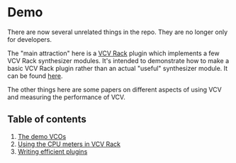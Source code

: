 # Demo

There are now several unrelated things in the repo. They are no longer only for developers.

The "main attraction" here is a [VCV Rack](https://vcvrack.com) plugin which implements a few VCV Rack synthesizer modules. It's intended to demonstrate how to make a basic VCV Rack plugin rather than an actual "useful" synthesizer module. It can be found [here](./demo-readme.md).

The other things here are some papers on different aspects of using VCV and measuring the performance of VCV.

## Table of contents

1. [The demo VCOs](./demo-readme.md)
2. [Using the CPU meters in VCV Rack](./docs/cpu-meters.md)
3. [Writing efficient plugins](./docs/efficient-plugins.md)
